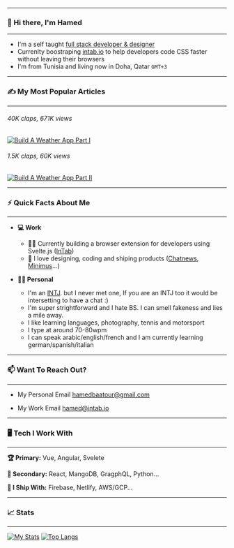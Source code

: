 ___
### 👋 Hi there, I'm Hamed 
___

- I'm a self taught <u>full stack developer & designer</u><br>
- Currenlty boostraping <a href="intab.io">intab.io</a> to help developers code CSS faster without leaving their browsers <br>
- I'm from Tunisia and living now in Doha, Qatar `GMT+3`

___
### ✍ My Most Popular Articles 
___

###### 40K claps, 671K views
<a target="_blank" href="https://hamedbaatour.medium.com/build-a-real-world-beautiful-web-app-with-angular-6-a-to-z-ultimate-guide-2018-part-i-e121dd1d55e"><img src="https://github-readme-medium-recent-article.vercel.app/medium/@hamedbaatour/1" alt="Build A Weather App Part I"></a>
###### 1.5K claps, 60K views
<a target="_blank" href="https://hamedbaatour.medium.com/build-a-real-world-beautiful-web-app-with-angular-8-the-ultimate-guide-2019-part-ii-fe70852b2d6d"><img src="https://github-readme-medium-recent-article.vercel.app/medium/@hamedbaatour/0" alt="Build A Weather App Part II"></a>

___
### ⚡ Quick Facts About Me
___

- **💻 Work**

  - 👷‍♀️ Currently building a browser extension for developers using Svelte.js (<a href="https://intab.io">InTab</a>)
  - 🚀 I love designing, coding and shiping products (<a href="https://newschatters-landing.web.app">Chatnews</a>, <a href="https://minimus-weather.web.app">Minimus</a>...)

- **🙋‍♂️ Personal**

  - I'm an <a href="https://www.16personalities.com/intj-personality">INTJ</a>. but I never met one, If you are an INTJ too it would be intersetting to have a chat :)   
  - I'm super strightforward and I hate BS. I can smell fakeness and lies a mile away.
  - I like learning languages, photography, tennis and motorsport
  - I type at around 70-80wpm
  - I can speak arabic/english/french and I am currently learning german/spanish/italian

___
### 📫 Want To Reach Out?
___

- My Personal Email <a href="mailto:hamedbaatour@gmail.com">hamedbaatour@gmail.com</a>

- My Work Email <a href="mailto:hamedbaatour@gmail.com">hamed@intab.io</a>

___
### 🖥 Tech I Work With
___

**🏆 Primary:** Vue, Angular, Svelete

**🥈 Secondary:** React, MangoDB, GragphQL, Python...

**🚢 I Ship With:** Firebase, Netlify, AWS/GCP...

___
### 📈 Stats
___

[![My Stats](https://github-readme-stats.vercel.app/api?username=hamedbaatour&show_icons=true&hide_border=true&title_color=fe6287&icon_color=fe6287&text_color=ffffff&bg_color=0a192f&count_private=true)](https://github.com/hamedbaatour?tab=repositories)
[![Top Langs](https://github-readme-stats.vercel.app/api/top-langs/?username=hamedbaatour&layout=compact&show_icons=true&hide_border=true&title_color=fe6287&icon_color=fe6287&text_color=ffffff&bg_color=0a192f)](https://github.com/hamedbaatour?tab=repositories)

